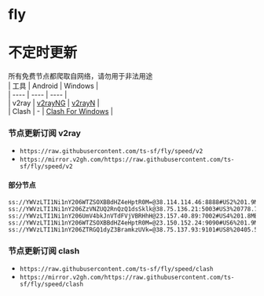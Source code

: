 # fly
# 不定时更新
所有免费节点都爬取自网络，请勿用于非法用途  
|  工具  | Android  | Windows  |  
|  ----  | ----   | ----  |  
| v2ray  | [v2rayNG](https://github.com/2dust/v2rayNG/releases) | [v2rayN](https://github.com/2dust/v2rayN/releases) |  
| Clash  | - | [Clash For Windows](https://github.com/2dust/clashN/releases) | 
  
### 节点更新订阅  v2ray
- `https://raw.githubusercontent.com/ts-sf/fly/speed/v2`  
- `https://mirror.v2gh.com/https://raw.githubusercontent.com/ts-sf/fly/speed/v2`  

#### 部分节点  
``` 
ss://YWVzLTI1Ni1nY206WTZSOXBBdHZ4eHptR0M=@38.114.114.46:8888#US2%201.9MB%2Fs
ss://YWVzLTI1Ni1nY206ZzVNZUQ2RnQzQ1dsSklk@38.75.136.21:5003#US3%20778.7KB%2Fs
ss://YWVzLTI1Ni1nY206UmV4bkJnVTdFVjVBRHhH@23.157.40.89:7002#US4%201.8MB%2Fs
ss://YWVzLTI1Ni1nY206WTZSOXBBdHZ4eHptR0M=@23.150.152.24:9090#US6%201.9MB%2Fs
ss://YWVzLTI1Ni1nY206ZTRGQ1dyZ3BramkzUVk=@38.75.137.93:9101#US8%20405.5KB%2Fs
```
### 节点更新订阅  clash
- `https://raw.githubusercontent.com/ts-sf/fly/speed/clash`  
- `https://mirror.v2gh.com/https://raw.githubusercontent.com/ts-sf/fly/speed/clash`  


